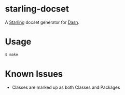# starling-docset

A [Starling](http://starling-framework.org) docset generator for [Dash](http://kapeli.com/dash).

# Usage

```bash
$ make
```

# Known Issues
- Classes are marked up as both Classes and Packages
